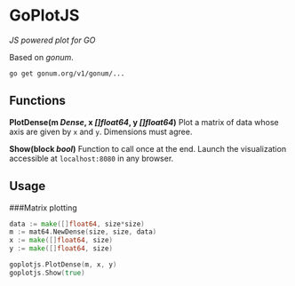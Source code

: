 # GoPlotJS

_JS powered plot for GO_

Based on *gonum*.

```
go get gonum.org/v1/gonum/...
```

## Functions

**PlotDense(m _Dense_, x _[]float64_, y _[]float64_)** Plot a matrix of data whose axis are given by `x` and `y`. Dimensions must agree.

**Show(block _bool_)** Function to call once at the end. Launch the visualization
accessible at `localhost:8080` in any browser.

## Usage

###Matrix plotting

```go
data := make([]float64, size*size)
m := mat64.NewDense(size, size, data)
x := make([]float64, size)
y := make([]float64, size)

goplotjs.PlotDense(m, x, y)
goplotjs.Show(true)
```
